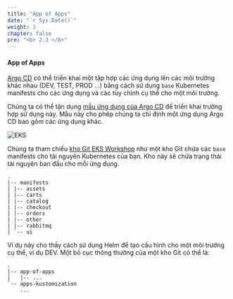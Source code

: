 ```yaml
---
title: "App of Apps"
date: "`r Sys.Date()`"
weight: 3
chapter: false
pre: "<b> 2.3 </b>"
---
```


#### App of Apps

[Argo CD](https://argoproj.github.io/cd/) có thể triển khai một tập hợp các ứng dụng lên các môi trường khác nhau (DEV, TEST, PROD ...) bằng cách sử dụng `base` Kubernetes manifests cho các ứng dụng và các tùy chỉnh cụ thể cho một môi trường.

Chúng ta có thể tận dụng [mẫu ứng dụng của Argo CD](https://argo-cd.readthedocs.io/en/stable/operator-manual/cluster-bootstrapping/) để triển khai trường hợp sử dụng này. Mẫu này cho phép chúng ta chỉ định một ứng dụng Argo CD bao gồm các ứng dụng khác.

![EKS](/images/0006/00047.png?featherlight=false&width=90pc)

Chúng ta tham chiếu [kho Git EKS Workshop](https://github.com/aws-samples/eks-workshop-v2/tree/main/environment/eks-workshop/manifests/base) như một kho Git chứa các `base` manifests cho tài nguyên Kubernetes của bạn. Kho này sẽ chứa trạng thái tài nguyên ban đầu cho mỗi ứng dụng.

```
.
|-- manifests
| |-- assets
| |-- carts
| |-- catalog
| |-- checkout
| |-- orders
| |-- other
| |-- rabbitmq
| `-- ui
```

Ví dụ này cho thấy cách sử dụng Helm để tạo cấu hình cho một môi trường cụ thể, ví dụ DEV.
Một bố cục thông thường của một kho Git có thể là:

```
.
|-- app-of-apps
|   |-- ...
`-- apps-kustomization
    ...
```